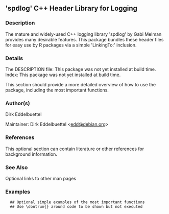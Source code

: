
## 'spdlog' C++ Header Library for Logging

### Description

The mature and widely-used C++ logging library 'spdlog' by Gabi Melman
provides many desirable features. This package bundles these header
files for easy use by R packages via a simple 'LinkingTo:' inclusion.

### Details

The DESCRIPTION file: This package was not yet installed at build
time.  
Index: This package was not yet installed at build time.  

This section should provide a more detailed overview of how to use the
package, including the most important functions.

### Author(s)

Dirk Eddelbuettel

Maintainer: Dirk Eddelbuettel \<edd@debian.org\>

### References

This optional section can contain literature or other references for
background information.

### See Also

Optional links to other man pages

### Examples

``` 
  ## Optional simple examples of the most important functions
  ## Use \dontrun{} around code to be shown but not executed
```

